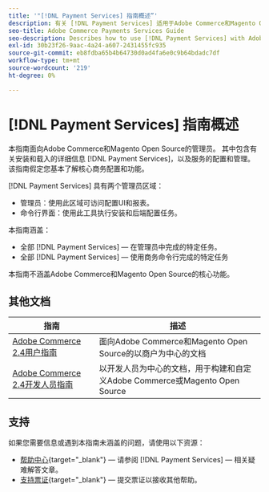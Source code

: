 ```yaml
---
title: '"[!DNL Payment Services] 指南概述”'
description: 有关 [!DNL Payment Services] 适用于Adobe Commerce和Magento Open Source管理员，包括安装和入门
seo-title: Adobe Commerce Payments Services Guide
seo-description: Describes how to use [!DNL Payment Services] with Adobe Commerce or Magento Open Source.
exl-id: 30b23f26-9aac-4a24-a607-2431455fc935
source-git-commit: eb8fdba65b4b64730d0ad4fa6e0c9b64bdadc7df
workflow-type: tm+mt
source-wordcount: '219'
ht-degree: 0%

---
```


# [!DNL Payment Services] 指南概述

本指南面向Adobe Commerce和Magento Open Source的管理员。 其中包含有关安装和载入的详细信息 [!DNL Payment Services]，以及服务的配置和管理。 该指南假定您基本了解核心商务配置和功能。

[!DNL Payment Services] 具有两个管理员区域：

* 管理员：使用此区域可访问配置UI和报表。
* 命令行界面：使用此工具执行安装和后端配置任务。

本指南涵盖：

* 全部 [!DNL Payment Services] — 在管理员中完成的特定任务。
* 全部 [!DNL Payment Services] — 使用商务命令行完成的特定任务

本指南不涵盖Adobe Commerce和Magento Open Source的核心功能。

## 其他文档

| 指南 | 描述 |
|------ | ----------- |
| [Adobe Commerce 2.4用户指南](https://docs.magento.com/user-guide/) | 面向Adobe Commerce和Magento Open Source的以商户为中心的文档 |
| [Adobe Commerce 2.4开发人员指南](https://devdocs.magento.com/) | 以开发人员为中心的文档，用于构建和自定义Adobe Commerce或Magento Open Source |

## 支持

如果您需要信息或遇到本指南未涵盖的问题，请使用以下资源：

* [帮助中心](https://support.magento.com/hc/en-us){target=&quot;_blank&quot;} — 请参阅 [!DNL Payment Services] — 相关疑难解答文章。
* [支持票证](https://support.magento.com/hc/en-us/articles/360000913794#submit-ticket){target=&quot;_blank&quot;} — 提交票证以接收其他帮助。

